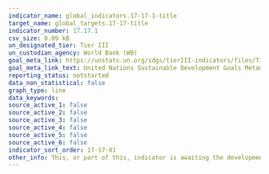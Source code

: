 ```yaml
---
indicator_name: global_indicators.17-17-1-title
target_name: global_targets.17-17-title
indicator_number: 17.17.1
csv_size: 0.09 kB
un_designated_tier: Tier III
un_custodian_agency: World Bank (WB)
goal_meta_link: https://unstats.un.org/sdgs/tierIII-indicators/files/Tier3-17-17-01.pdf
goal_meta_link_text: United Nations Sustainable Development Goals Metadata (PDF 469 KB)
reporting_status: notstarted
data_non_statistical: false
graph_type: line
data_keywords:  
source_active_1: false
source_active_2: false
source_active_3: false
source_active_4: false
source_active_5: false
source_active_6: false
indicator_sort_order: 17-17-01
other_info: This, or part of this, indicator is awaiting the development of internationally established methodology and standards (classified by the UN as tier 3). 
---
```

